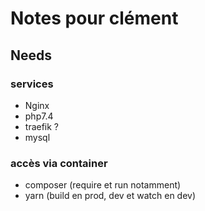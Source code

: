 # Notes pour clément

## Needs
### services
- Nginx
- php7.4
- traefik ?
- mysql

### accès via container
- composer (require et run notamment)
- yarn (build en prod, dev et watch en dev)